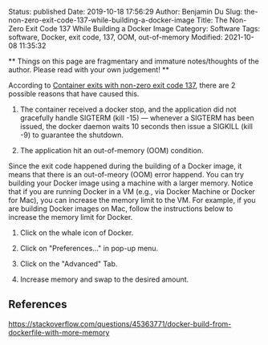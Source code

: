 Status: published
Date: 2019-10-18 17:56:29
Author: Benjamin Du
Slug: the-non-zero-exit-code-137-while-building-a-docker-image
Title: The Non-Zero Exit Code 137 While Building a Docker Image
Category: Software
Tags: software, Docker, exit code, 137, OOM, out-of-memory
Modified: 2021-10-08 11:35:32

**
Things on this page are fragmentary and immature notes/thoughts of the author.
Please read with your own judgement!
**

According to
[Container exits with non-zero exit code 137](https://success.docker.com/article/what-causes-a-container-to-exit-with-code-137),
there are 2 possible reasons that have caused this.

1. The container received a docker stop,
    and the application did not gracefully handle SIGTERM (kill -15) — whenever a SIGTERM has been issued,
    the docker daemon waits 10 seconds then issue a SIGKILL (kill -9) to guarantee the shutdown.

2. The application hit an out-of-memory (OOM) condition.

Since the exit code happened during the building of a Docker image,
it means that there is an out-of-meory (OOM) error happend.
You can try building your Docker image using a machine with a larger memory.
Notice that if you are running Docker in a VM (e.g., via Docker Machine or Docker for Mac),
you can increase the memory limit to the VM.
For example,
if you are building Docker images on Mac, 
follow the instructions below to increase the memory limit for Docker.

1. Click on the whale icon of Docker.

2. Click on "Preferences..." in pop-up menu.

3. Click on the "Advanced" Tab.

4. Increase memory and swap to the desired amount. 

## References

https://stackoverflow.com/questions/45363771/docker-build-from-dockerfile-with-more-memory
